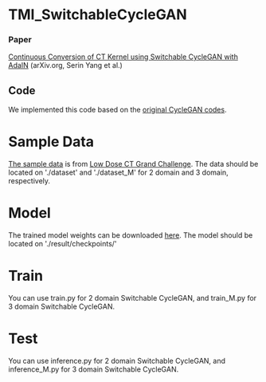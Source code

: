 # TMI_SwitchableCycleGAN

### Paper
[Continuous Conversion of CT Kernel using Switchable CycleGAN with AdaIN][paper link] (arXiv.org, Serin Yang et al.)

[paper link]: https://arxiv.org/abs/2011.13150

## Code
We implemented this code based on the [original CycleGAN codes][CycleGAN link].

[CycleGAN link]: https://github.com/junyanz/pytorch-CycleGAN-and-pix2pix 

# Sample Data
[The sample data][data link] is from [Low Dose CT Grand Challenge][aapm link]. The data should be located on './dataset' and './dataset_M' for 2 domain and 3 domain, respectively.

[data link]: https://drive.google.com/drive/folders/143rA1SmTxMFmUGtPFIqZP3xOtNIxIbQ9?usp=sharing

[aapm link]: https://www.aapm.org/grandchallenge/lowdosect/

# Model
The trained model weights can be downloaded [here][model link]. The model should be located on './result/checkpoints/'

[model link]: https://drive.google.com/drive/folders/1wl8uSpXiFgOpBOsUzjWKmFtg87sGT7ZJ?usp=sharing

# Train 
You can use train.py for 2 domain Switchable CycleGAN, and train_M.py for 3 domain Switchable CycleGAN.

# Test
You can use inference.py for 2 domain Switchable CycleGAN, and inference_M.py for 3 domain Switchable CycleGAN.

